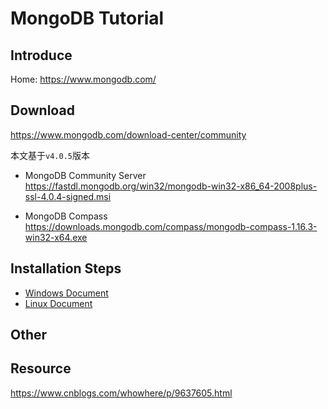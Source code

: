 # MongoDB Tutorial

## Introduce

Home: https://www.mongodb.com/
## Download
https://www.mongodb.com/download-center/community

本文基于`v4.0.5`版本
- MongoDB Community Server
https://fastdl.mongodb.org/win32/mongodb-win32-x86_64-2008plus-ssl-4.0.4-signed.msi

- MongoDB Compass
https://downloads.mongodb.com/compass/mongodb-compass-1.16.3-win32-x64.exe
## Installation Steps

- [Windows Document](MongoDB-win.md)
- [Linux Document](MongoDB-Linx.md)

## Other

  
## Resource
 
  https://www.cnblogs.com/whowhere/p/9637605.html




